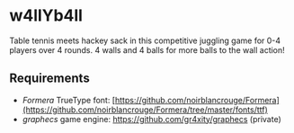 # w4llYb4ll
Table tennis meets hackey sack in this competitive juggling game for 0-4 players over 4 rounds. 4 walls and 4 balls for more balls to the wall action!

## Requirements
* *Formera* TrueType font: [https://github.com/noirblancrouge/Formera](https://github.com/noirblancrouge/Formera/tree/master/fonts/ttf)
* *graphecs* game engine: https://github.com/gr4xity/graphecs (private)

